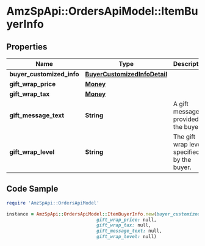 # AmzSpApi::OrdersApiModel::ItemBuyerInfo

## Properties

Name | Type | Description | Notes
------------ | ------------- | ------------- | -------------
**buyer_customized_info** | [**BuyerCustomizedInfoDetail**](BuyerCustomizedInfoDetail.md) |  | [optional] 
**gift_wrap_price** | [**Money**](Money.md) |  | [optional] 
**gift_wrap_tax** | [**Money**](Money.md) |  | [optional] 
**gift_message_text** | **String** | A gift message provided by the buyer. | [optional] 
**gift_wrap_level** | **String** | The gift wrap level specified by the buyer. | [optional] 

## Code Sample

```ruby
require 'AmzSpApi::OrdersApiModel'

instance = AmzSpApi::OrdersApiModel::ItemBuyerInfo.new(buyer_customized_info: null,
                                 gift_wrap_price: null,
                                 gift_wrap_tax: null,
                                 gift_message_text: null,
                                 gift_wrap_level: null)
```


